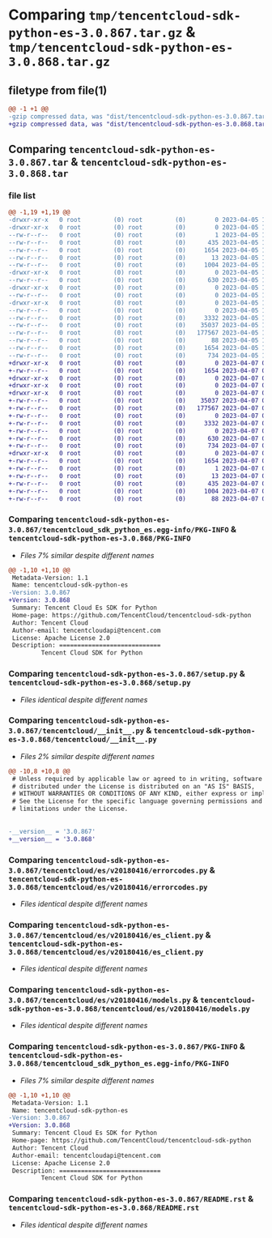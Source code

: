 # Comparing `tmp/tencentcloud-sdk-python-es-3.0.867.tar.gz` & `tmp/tencentcloud-sdk-python-es-3.0.868.tar.gz`

## filetype from file(1)

```diff
@@ -1 +1 @@
-gzip compressed data, was "dist/tencentcloud-sdk-python-es-3.0.867.tar", last modified: Wed Apr  5 16:29:31 2023, max compression
+gzip compressed data, was "dist/tencentcloud-sdk-python-es-3.0.868.tar", last modified: Fri Apr  7 00:37:57 2023, max compression
```

## Comparing `tencentcloud-sdk-python-es-3.0.867.tar` & `tencentcloud-sdk-python-es-3.0.868.tar`

### file list

```diff
@@ -1,19 +1,19 @@
-drwxr-xr-x   0 root         (0) root         (0)        0 2023-04-05 16:29:31.000000 tencentcloud-sdk-python-es-3.0.867/
-drwxr-xr-x   0 root         (0) root         (0)        0 2023-04-05 16:29:31.000000 tencentcloud-sdk-python-es-3.0.867/tencentcloud_sdk_python_es.egg-info/
--rw-r--r--   0 root         (0) root         (0)        1 2023-04-05 16:29:31.000000 tencentcloud-sdk-python-es-3.0.867/tencentcloud_sdk_python_es.egg-info/dependency_links.txt
--rw-r--r--   0 root         (0) root         (0)      435 2023-04-05 16:29:31.000000 tencentcloud-sdk-python-es-3.0.867/tencentcloud_sdk_python_es.egg-info/SOURCES.txt
--rw-r--r--   0 root         (0) root         (0)     1654 2023-04-05 16:29:31.000000 tencentcloud-sdk-python-es-3.0.867/tencentcloud_sdk_python_es.egg-info/PKG-INFO
--rw-r--r--   0 root         (0) root         (0)       13 2023-04-05 16:29:31.000000 tencentcloud-sdk-python-es-3.0.867/tencentcloud_sdk_python_es.egg-info/top_level.txt
--rw-r--r--   0 root         (0) root         (0)     1004 2023-04-05 16:29:31.000000 tencentcloud-sdk-python-es-3.0.867/setup.py
-drwxr-xr-x   0 root         (0) root         (0)        0 2023-04-05 16:29:31.000000 tencentcloud-sdk-python-es-3.0.867/tencentcloud/
--rw-r--r--   0 root         (0) root         (0)      630 2023-04-05 16:29:31.000000 tencentcloud-sdk-python-es-3.0.867/tencentcloud/__init__.py
-drwxr-xr-x   0 root         (0) root         (0)        0 2023-04-05 16:29:31.000000 tencentcloud-sdk-python-es-3.0.867/tencentcloud/es/
--rw-r--r--   0 root         (0) root         (0)        0 2023-04-05 16:29:31.000000 tencentcloud-sdk-python-es-3.0.867/tencentcloud/es/__init__.py
-drwxr-xr-x   0 root         (0) root         (0)        0 2023-04-05 16:29:31.000000 tencentcloud-sdk-python-es-3.0.867/tencentcloud/es/v20180416/
--rw-r--r--   0 root         (0) root         (0)        0 2023-04-05 16:29:31.000000 tencentcloud-sdk-python-es-3.0.867/tencentcloud/es/v20180416/__init__.py
--rw-r--r--   0 root         (0) root         (0)     3332 2023-04-05 16:29:31.000000 tencentcloud-sdk-python-es-3.0.867/tencentcloud/es/v20180416/errorcodes.py
--rw-r--r--   0 root         (0) root         (0)    35037 2023-04-05 16:29:31.000000 tencentcloud-sdk-python-es-3.0.867/tencentcloud/es/v20180416/es_client.py
--rw-r--r--   0 root         (0) root         (0)   177567 2023-04-05 16:29:31.000000 tencentcloud-sdk-python-es-3.0.867/tencentcloud/es/v20180416/models.py
--rw-r--r--   0 root         (0) root         (0)       88 2023-04-05 16:29:31.000000 tencentcloud-sdk-python-es-3.0.867/setup.cfg
--rw-r--r--   0 root         (0) root         (0)     1654 2023-04-05 16:29:31.000000 tencentcloud-sdk-python-es-3.0.867/PKG-INFO
--rw-r--r--   0 root         (0) root         (0)      734 2023-04-05 16:29:31.000000 tencentcloud-sdk-python-es-3.0.867/README.rst
+drwxr-xr-x   0 root         (0) root         (0)        0 2023-04-07 00:37:57.000000 tencentcloud-sdk-python-es-3.0.868/
+-rw-r--r--   0 root         (0) root         (0)     1654 2023-04-07 00:37:57.000000 tencentcloud-sdk-python-es-3.0.868/PKG-INFO
+drwxr-xr-x   0 root         (0) root         (0)        0 2023-04-07 00:37:57.000000 tencentcloud-sdk-python-es-3.0.868/tencentcloud/
+drwxr-xr-x   0 root         (0) root         (0)        0 2023-04-07 00:37:57.000000 tencentcloud-sdk-python-es-3.0.868/tencentcloud/es/
+drwxr-xr-x   0 root         (0) root         (0)        0 2023-04-07 00:37:57.000000 tencentcloud-sdk-python-es-3.0.868/tencentcloud/es/v20180416/
+-rw-r--r--   0 root         (0) root         (0)    35037 2023-04-07 00:37:56.000000 tencentcloud-sdk-python-es-3.0.868/tencentcloud/es/v20180416/es_client.py
+-rw-r--r--   0 root         (0) root         (0)   177567 2023-04-07 00:37:56.000000 tencentcloud-sdk-python-es-3.0.868/tencentcloud/es/v20180416/models.py
+-rw-r--r--   0 root         (0) root         (0)        0 2023-04-07 00:37:56.000000 tencentcloud-sdk-python-es-3.0.868/tencentcloud/es/v20180416/__init__.py
+-rw-r--r--   0 root         (0) root         (0)     3332 2023-04-07 00:37:56.000000 tencentcloud-sdk-python-es-3.0.868/tencentcloud/es/v20180416/errorcodes.py
+-rw-r--r--   0 root         (0) root         (0)        0 2023-04-07 00:37:56.000000 tencentcloud-sdk-python-es-3.0.868/tencentcloud/es/__init__.py
+-rw-r--r--   0 root         (0) root         (0)      630 2023-04-07 00:37:56.000000 tencentcloud-sdk-python-es-3.0.868/tencentcloud/__init__.py
+-rw-r--r--   0 root         (0) root         (0)      734 2023-04-07 00:37:56.000000 tencentcloud-sdk-python-es-3.0.868/README.rst
+drwxr-xr-x   0 root         (0) root         (0)        0 2023-04-07 00:37:57.000000 tencentcloud-sdk-python-es-3.0.868/tencentcloud_sdk_python_es.egg-info/
+-rw-r--r--   0 root         (0) root         (0)     1654 2023-04-07 00:37:57.000000 tencentcloud-sdk-python-es-3.0.868/tencentcloud_sdk_python_es.egg-info/PKG-INFO
+-rw-r--r--   0 root         (0) root         (0)        1 2023-04-07 00:37:57.000000 tencentcloud-sdk-python-es-3.0.868/tencentcloud_sdk_python_es.egg-info/dependency_links.txt
+-rw-r--r--   0 root         (0) root         (0)       13 2023-04-07 00:37:57.000000 tencentcloud-sdk-python-es-3.0.868/tencentcloud_sdk_python_es.egg-info/top_level.txt
+-rw-r--r--   0 root         (0) root         (0)      435 2023-04-07 00:37:57.000000 tencentcloud-sdk-python-es-3.0.868/tencentcloud_sdk_python_es.egg-info/SOURCES.txt
+-rw-r--r--   0 root         (0) root         (0)     1004 2023-04-07 00:37:56.000000 tencentcloud-sdk-python-es-3.0.868/setup.py
+-rw-r--r--   0 root         (0) root         (0)       88 2023-04-07 00:37:57.000000 tencentcloud-sdk-python-es-3.0.868/setup.cfg
```

### Comparing `tencentcloud-sdk-python-es-3.0.867/tencentcloud_sdk_python_es.egg-info/PKG-INFO` & `tencentcloud-sdk-python-es-3.0.868/PKG-INFO`

 * *Files 7% similar despite different names*

```diff
@@ -1,10 +1,10 @@
 Metadata-Version: 1.1
 Name: tencentcloud-sdk-python-es
-Version: 3.0.867
+Version: 3.0.868
 Summary: Tencent Cloud Es SDK for Python
 Home-page: https://github.com/TencentCloud/tencentcloud-sdk-python
 Author: Tencent Cloud
 Author-email: tencentcloudapi@tencent.com
 License: Apache License 2.0
 Description: ============================
         Tencent Cloud SDK for Python
```

### Comparing `tencentcloud-sdk-python-es-3.0.867/setup.py` & `tencentcloud-sdk-python-es-3.0.868/setup.py`

 * *Files identical despite different names*

### Comparing `tencentcloud-sdk-python-es-3.0.867/tencentcloud/__init__.py` & `tencentcloud-sdk-python-es-3.0.868/tencentcloud/__init__.py`

 * *Files 2% similar despite different names*

```diff
@@ -10,8 +10,8 @@
 # Unless required by applicable law or agreed to in writing, software
 # distributed under the License is distributed on an "AS IS" BASIS,
 # WITHOUT WARRANTIES OR CONDITIONS OF ANY KIND, either express or implied.
 # See the License for the specific language governing permissions and
 # limitations under the License.
 
 
-__version__ = '3.0.867'
+__version__ = '3.0.868'
```

### Comparing `tencentcloud-sdk-python-es-3.0.867/tencentcloud/es/v20180416/errorcodes.py` & `tencentcloud-sdk-python-es-3.0.868/tencentcloud/es/v20180416/errorcodes.py`

 * *Files identical despite different names*

### Comparing `tencentcloud-sdk-python-es-3.0.867/tencentcloud/es/v20180416/es_client.py` & `tencentcloud-sdk-python-es-3.0.868/tencentcloud/es/v20180416/es_client.py`

 * *Files identical despite different names*

### Comparing `tencentcloud-sdk-python-es-3.0.867/tencentcloud/es/v20180416/models.py` & `tencentcloud-sdk-python-es-3.0.868/tencentcloud/es/v20180416/models.py`

 * *Files identical despite different names*

### Comparing `tencentcloud-sdk-python-es-3.0.867/PKG-INFO` & `tencentcloud-sdk-python-es-3.0.868/tencentcloud_sdk_python_es.egg-info/PKG-INFO`

 * *Files 7% similar despite different names*

```diff
@@ -1,10 +1,10 @@
 Metadata-Version: 1.1
 Name: tencentcloud-sdk-python-es
-Version: 3.0.867
+Version: 3.0.868
 Summary: Tencent Cloud Es SDK for Python
 Home-page: https://github.com/TencentCloud/tencentcloud-sdk-python
 Author: Tencent Cloud
 Author-email: tencentcloudapi@tencent.com
 License: Apache License 2.0
 Description: ============================
         Tencent Cloud SDK for Python
```

### Comparing `tencentcloud-sdk-python-es-3.0.867/README.rst` & `tencentcloud-sdk-python-es-3.0.868/README.rst`

 * *Files identical despite different names*


